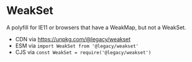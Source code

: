 # WeakSet

A polyfill for IE11 or browsers that have a WeakMap, but not a WeakSet.

  * CDN via https://unpkg.com/@legacy/weakset
  * ESM via `import WeakSet from '@legacy/weakset'`
  * CJS via `const WeakSet = require('@legacy/weakset')`
